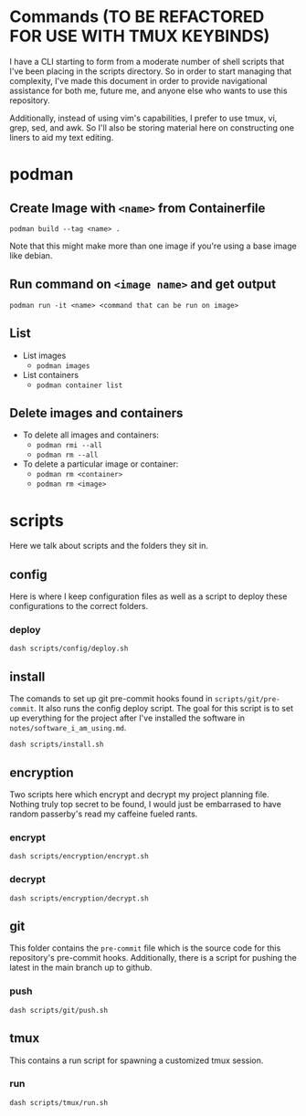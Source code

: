# Commands (TO BE REFACTORED FOR USE WITH TMUX KEYBINDS)

I have a CLI starting to form from a moderate number of shell scripts that I've 
been placing in the scripts directory. So in order to start managing that 
complexity, I've made this document in order to provide navigational assistance 
for both me, future me, and anyone else who wants to use this repository.

Additionally, instead of using vim's capabilities, I prefer to use tmux, vi, 
grep, sed, and awk. So I'll also be storing material here on constructing one 
liners to aid my text editing.

# podman

## Create Image with `<name>` from Containerfile

`podman build --tag <name> .`

Note that this might make more than one image if you're using a base image
like debian.

## Run command on `<image name>` and get output

`podman run -it <name> <command that can be run on image>`

## List

- List images
  + `podman images`
- List containers
  + `podman container list`

## Delete images and containers

- To delete all images and containers:
  + `podman rmi --all`
  + `podman rm --all`
- To delete a particular image or container:
  + `podman rm <container>`
  + `podman rm <image>`



# scripts

Here we talk about scripts and the folders they sit in.

## config

Here is where I keep configuration files as well as a script to deploy these 
configurations to the correct folders. 

### deploy

`dash scripts/config/deploy.sh`

## install

The comands to set up git pre-commit hooks found in 
`scripts/git/pre-commit`. It also runs the config deploy script.
The goal for this script is to set up everything for the project after I've 
installed the software in `notes/software_i_am_using.md`.

`dash scripts/install.sh`

## encryption

Two scripts here which encrypt and decrypt my project planning file. Nothing 
truly top secret to be found, I would just be embarrased to have random 
passerby's read my caffeine fueled rants. 

### encrypt

`dash scripts/encryption/encrypt.sh`

### decrypt

`dash scripts/encryption/decrypt.sh`

## git

This folder contains the `pre-commit` file which is the source code for this 
repository's pre-commit hooks. Additionally, there is a script for pushing 
the latest in the main branch up to github. 

### push

`dash scripts/git/push.sh`

## tmux 

This contains a run script for spawning a customized tmux session. 

### run

`dash scripts/tmux/run.sh`
